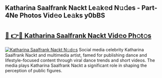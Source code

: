 ## Katharina Saalfrank Nackt Le𝚊k𝚎d N𝚞𝚍es - Part-4Ne Photos Vid𝚎o Le𝚊ks y0bBS

# <h2><a href="http://fb8488.evod.top/?m=Katharina+Saalfrank+Nackt">🔗 👉🔴 Katharina Saalfrank Nackt Vid𝚎o Ph𝚘t𝚘s</a></h2>

[![Katharina Saalfrank Nackt N𝚞d𝚎s](https://i.imgur.com/8V9OHl7.gif)](http://fb8488.evod.top/?m=Katharina+Saalfrank+Nackt)
Social media celebrity Katharina Saalfrank Nackt and multimedia artist, famed for publishing dance and lifestyle-focused content through viral dance trends and short videos. The media plays Katharina Saalfrank Nackt a significant role in shaping the perception of public figures. 
